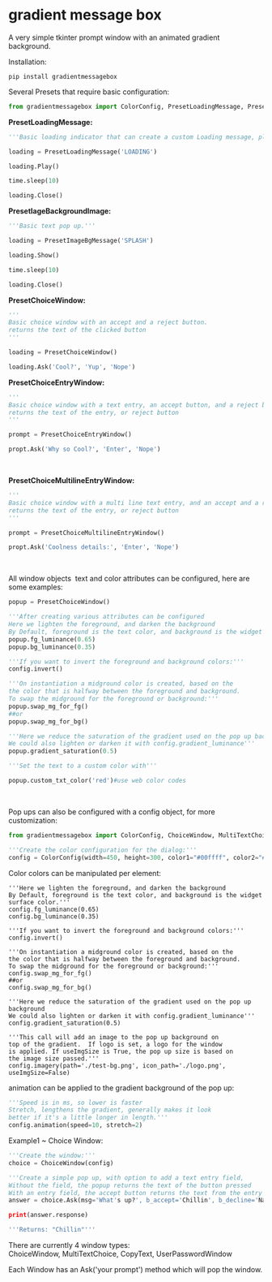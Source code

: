 # gradient message box

A very simple tkinter prompt window with an animated gradient background.

Installation:

```
pip install gradientmessagebox
```

Several Presets that require basic configuration:

```python
from gradientmessagebox import ColorConfig, PresetLoadingMessage, PresetImageBgMessage, PresetChoiceWindow, PresetChoiceEntryWindow, PresetMultiTextChoice, PresetCopyTextWindow, PresetUserPasswordWindow
```

**PresetLoadingMessage:**

```python
'''Basic loading indicator that can create a custom Loading message, plays a simple text animation.'''

loading = PresetLoadingMessage('LOADING')

loading.Play()

time.sleep(10)

loading.Close()
```

**PresetIageBackgroundImage:**

```python
'''Basic text pop up.'''

loading = PresetImageBgMessage('SPLASH')

loading.Show()

time.sleep(10)

loading.Close()
```

**PresetChoiceWindow:**

```python
'''
Basic choice window with an accept and a reject button.
returns the text of the clicked button
'''

loading = PresetChoiceWindow()

loading.Ask('Cool?', 'Yup', 'Nope')
```

**PresetChoiceEntryWindow:**

```python
'''
Basic choice window with a text entry, an accept button, and a reject button.
returns the text of the entry, or reject button
'''

prompt = PresetChoiceEntryWindow()

propt.Ask('Why so Cool?', 'Enter', 'Nope')
```

&nbsp;

**PresetChoiceMultilineEntryWindow:**

```python
'''
Basic choice window with a multi line text entry, and an accept and a reject button.
returns the text of the entry, or reject button
'''

prompt = PresetChoiceMultilineEntryWindow()

propt.Ask('Coolness details:', 'Enter', 'Nope')
```

&nbsp;

All window objects  text and color attributes can be configured, here are some examples:

```python
popup = PresetChoiceWindow()

'''After creating various attributes can be configured
Here we lighten the foreground, and darken the background
By Default, foreground is the text color, and background is the widget surface color.'''
popup.fg_luminance(0.65)
popup.bg_luminance(0.35)

'''If you want to invert the foreground and background colors:'''
config.invert()

'''On instantiation a midground color is created, based on the
the color that is halfway between the foreground and background.
To swap the midground for the foreground or background:'''
popup.swap_mg_for_fg()
##or
popup.swap_mg_for_bg()

'''Here we reduce the saturation of the gradient used on the pop up background
We could also lighten or darken it with config.gradient_luminance'''
popup.gradient_saturation(0.5)

'''Set the text to a custom color with'''

popup.custom_txt_color('red')#use web color codes
```

&nbsp;

Pop ups can also be configured with a config object, for more customization:

```python
from gradientmessagebox import ColorConfig, ChoiceWindow, MultiTextChoice, CopyText, UserPasswordWindow

'''Create the color configuration for the dialog:'''
config = ColorConfig(width=450, height=300, color1="#00ffff", color2="#ffa500", alpha=1.0, saturation=1.0, direct='+x', hasframe=True)
```

Color colors can be manipulated per element:

```
'''Here we lighten the foreground, and darken the background
By Default, foreground is the text color, and background is the widget surface color.'''
config.fg_luminance(0.65)
config.bg_luminance(0.35)

'''If you want to invert the foreground and background colors:'''
config.invert()

'''On instantiation a midground color is created, based on the
the color that is halfway between the foreground and background.
To swap the midground for the foreground or background:'''
config.swap_mg_for_fg()
##or
config.swap_mg_for_bg()

'''Here we reduce the saturation of the gradient used on the pop up background
We could also lighten or darken it with config.gradient_luminance'''
config.gradient_saturation(0.5)

'''This call will add an image to the pop up background on
top of the gradient.  If logo is set, a logo for the window
is applied. If useImgSize is True, the pop up size is based on
the image size passed.'''
config.imagery(path='./test-bg.png', icon_path='./logo.png', useImgSize=False)
```

animation can be applied to the gradient background of the pop up:

```python
'''Speed is in ms, so lower is faster
Stretch, lengthens the gradient, generally makes it look
better if it's a little longer in length.'''
config.animation(speed=10, stretch=2)
```

Example1 ~ Choice Window:

```python
'''Create the window:'''
choice = ChoiceWindow(config)

'''Create a simple pop up, with option to add a text entry field,
Without the field, the popup returns the text of the button pressed
With an entry field, the accept button returns the text from the entry field.'''
answer = choice.Ask(msg='What's up?', b_accept='Chillin', b_decline='Nah', entry=False, horizontal=True)

print(answer.response)

'''Returns: "Chillin"'''
```

There are currently 4 window types:  
ChoiceWindow, MultiTextChoice, CopyText, UserPasswordWindow

Each Window has an Ask('your prompt') method which will pop the window.